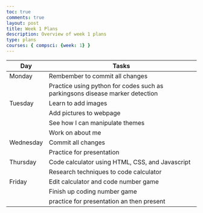 ```yaml
---
toc: true
comments: true
layout: post
title: Week 1 Plans
description: Overview of week 1 plans
type: plans
courses: { compsci: {week: 1} }
---
```



| Day | Tasks |
| -------- | -------- |
| Monday | Rembember to commit all changes |
| | Practice using python for codes such as parkingsons disease marker detection
|Tuesday | Learn to add images | 
| | Add pictures to  webpage
| | See how I can manipulate themes
| | Work on about me
| Wednesday | Commit all changes |
| | Practice for presentation
| Thursday |Code calculator using HTML, CSS, and Javascript|
| | Research techniques to code calculator
| Friday |Edit calculator and code number game|
| | Finish up coding number game
| | practice for presentation an then present

